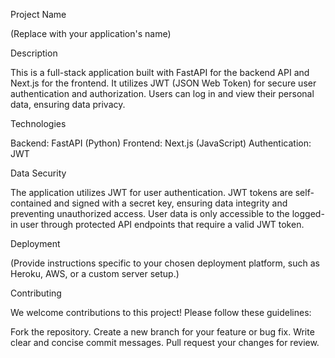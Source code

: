 Project Name

(Replace with your application's name)

Description

This is a full-stack application built with FastAPI for the backend API and Next.js for the frontend. It utilizes JWT (JSON Web Token) for secure user authentication and authorization. Users can log in and view their personal data, ensuring data privacy.

Technologies

Backend: FastAPI (Python)
Frontend: Next.js (JavaScript)
Authentication: JWT

Data Security

The application utilizes JWT for user authentication. JWT tokens are self-contained and signed with a secret key, ensuring data integrity and preventing unauthorized access. User data is only accessible to the logged-in user through protected API endpoints that require a valid JWT token.

Deployment

(Provide instructions specific to your chosen deployment platform, such as Heroku, AWS, or a custom server setup.)

Contributing

We welcome contributions to this project! Please follow these guidelines:

Fork the repository.
Create a new branch for your feature or bug fix.
Write clear and concise commit messages.
Pull request your changes for review.
